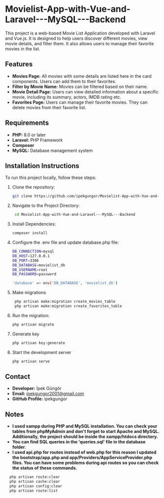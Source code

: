 # Movielist-App-with-Vue-and-Laravel---MySQL---Backend

This project is a web-based Movie List Application developed with Laravel and Vue.js. It is designed to help users discover different movies, view movie details, and filter them. It also allows users to manage their favorite movies in the list.

## Features

- **Movies Page:** All movies with some details are listed here in the card components. Users can add them to their favorites.
- **Filter by Movie Name:** Movies can be filtered based on their name.
- **Movie Detail Page:** Users can view detailed information about a specific movie, including its summary, actors, IMDB rating etc.
- **Favorites Page:** Users can manage their favorite movies. They can delete movies from their favorite list.

## Requirements

- **PHP:** 8.0 or later
- **Laravel:** PHP Framework 
- **Composer**
- **MySQL:** Database management system

## Installation Instructions

To run this project locally, follow these steps:

1. Clone the repository:
   ```bash
   git clone https://github.com/ipekgungor/Movielist-App-with-Vue-and-Laravel---MySQL---Backend.git
2. Navigate to the Project Directory:
   ```bash
    cd Movielist-App-with-Vue-and-Laravel---MySQL---Backend
3. Install Dependencies:
   ```bash
   composer install
4. Configure the .env file and update database.php file:
    
    ```bash
    DB_CONNECTION=mysql
    DB_HOST=127.0.0.1
    DB_PORT=3306
    DB_DATABASE=movielist_db
    DB_USERNAME=root
    DB_PASSWORD=password
    
    'database' => env('DB_DATABASE', 'movielist_db')
    ```
    
5. Make migrations
   ```bash
    php artisan make:migration create_movies_table
    php artisan make:migration create_favorites_table
6. Run the migration:
   ```bash
   php artisan migrate
7. Generate key
   ```bash
   php artisan key:generate 
8. Start the development server
   ```bash
   php artisan serve
   
## Contact
- **Developer:** İpek Güngör
- **Email:** ipekgungor2001@gmail.com
- **GitHub Profile:** ipekgungor

## Notes
- **I used xampp during PHP and MySQL installation. You can check your tables from phpMyAdmin and don't forget to start Apache and MySQL. Additionally, the project should be inside the xampp/htdocs directory.**
- **You can find SQL queries in the 'queries.sql' file in the database folder.**
- **I used api.php for routes instead of web.php for this reason I updated the bootstrap/app.php and app/Providers/AppServiceProvider.php files. You can have some problems during api routes so you can check the status of these commands.**
```bash
  php artisan route:clear 
  php artisan cache:clear
  php artisan config:clear
  php artisan route:list
